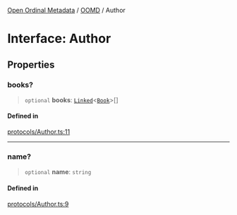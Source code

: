 [Open Ordinal Metadata](../../README.md) / [OOMD](../README.md) / Author

# Interface: Author

## Properties

### books?

> `optional` **books**: [`Linked`](../type-aliases/Linked.md)\<[`Book`](Book.md)\>[]

#### Defined in

[protocols/Author.ts:11](https://github.com/open-ordinal/open-ordinal-metadata/blob/e842098b1fb29e1be4b5533286ecbbaaac36ff64/src/protocols/Author.ts#L11)

***

### name?

> `optional` **name**: `string`

#### Defined in

[protocols/Author.ts:9](https://github.com/open-ordinal/open-ordinal-metadata/blob/e842098b1fb29e1be4b5533286ecbbaaac36ff64/src/protocols/Author.ts#L9)
